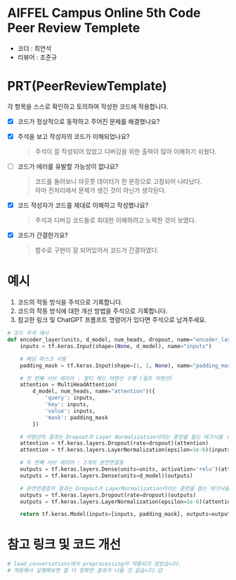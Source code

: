 # AIFFEL Campus Online 5th Code Peer Review Templete
- 코더 : 최연석
- 리뷰어 : 조준규


# PRT(PeerReviewTemplate) 
각 항목을 스스로 확인하고 토의하여 작성한 코드에 적용합니다.

- [X] 코드가 정상적으로 동작하고 주어진 문제를 해결했나요?
  
- [X] 주석을 보고 작성자의 코드가 이해되었나요?
  > 주석이 잘 작성되어 있었고 디버깅을 위한 출력이 많아 이해하기 쉬웠다.
- [ ] 코드가 에러를 유발할 가능성이 없나요?
  > 코드를 돌려보니 아웃풋 데이터가 한 문장으로 고정되어 나타났다.  
  > 아마 전처리에서 문제가 생긴 것이 아닌가 생각된다.
- [X] 코드 작성자가 코드를 제대로 이해하고 작성했나요?
  > 주석과 디버깅 코드들로 최대한 이해하려고 노력한 것이 보였다.
- [X] 코드가 간결한가요?
  > 함수로 구현이 잘 되어있어서 코드가 간결하였다.

# 예시
1. 코드의 작동 방식을 주석으로 기록합니다.
2. 코드의 작동 방식에 대한 개선 방법을 주석으로 기록합니다.
3. 참고한 링크 및 ChatGPT 프롬프트 명령어가 있다면 주석으로 남겨주세요.
```python
# 코드 주석 예시
def encoder_layer(units, d_model, num_heads, dropout, name="encoder_layer"):
    inputs = tf.keras.Input(shape=(None, d_model), name="inputs")

    # 패딩 마스크 사용
    padding_mask = tf.keras.Input(shape=(1, 1, None), name="padding_mask")

    # 첫 번째 서브 레이어 : 멀티 헤드 어텐션 수행 (셀프 어텐션)
    attention = MultiHeadAttention(
        d_model, num_heads, name="attention")({
            'query': inputs,
            'key': inputs,
            'value': inputs,
            'mask': padding_mask
        })

    # 어텐션의 결과는 Dropout과 Layer Normalization이라는 훈련을 돕는 테크닉을 수행
    attention = tf.keras.layers.Dropout(rate=dropout)(attention)
    attention = tf.keras.layers.LayerNormalization(epsilon=1e-6)(inputs + attention)

    # 두 번째 서브 레이어 : 2개의 완전연결층
    outputs = tf.keras.layers.Dense(units=units, activation='relu')(attention)
    outputs = tf.keras.layers.Dense(units=d_model)(outputs)

    # 완전연결층의 결과는 Dropout과 LayerNormalization이라는 훈련을 돕는 테크닉을 수행
    outputs = tf.keras.layers.Dropout(rate=dropout)(outputs)
    outputs = tf.keras.layers.LayerNormalization(epsilon=1e-6)(attention + outputs)

    return tf.keras.Model(inputs=[inputs, padding_mask], outputs=outputs, name=name)
```

# 참고 링크 및 코드 개선
```python
# load_conversations에서 preprocessing이 적용되지 않았습니다.
# 적용해서 실행해보면 좀 더 정확한 결과가 나올 것 같습니다.😊
```
